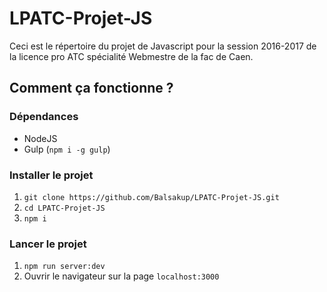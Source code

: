 # LPATC-Projet-JS
Ceci est le répertoire du projet de Javascript pour la session 2016-2017 de la licence pro ATC spécialité Webmestre de la fac de Caen.

## Comment ça fonctionne ?
### Dépendances
- NodeJS
- Gulp (`npm i -g gulp`)

### Installer le projet
1. `git clone https://github.com/Balsakup/LPATC-Projet-JS.git`
2. `cd LPATC-Projet-JS`
3. `npm i`

### Lancer le projet
1. `npm run server:dev`
2. Ouvrir le navigateur sur la page `localhost:3000`
